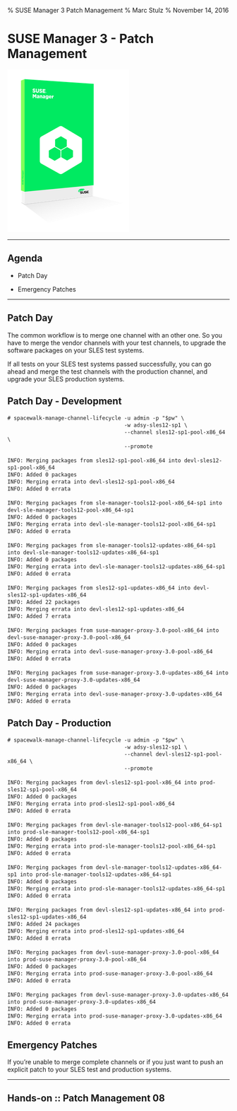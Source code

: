 % SUSE Manager 3 Patch Management
% Marc Stulz
% November 14, 2016

# SUSE Manager 3 - Patch Management

![](static/suma.png)

---

## Agenda

* Patch Day

* Emergency Patches

---

## Patch Day

The common workflow is to merge one channel with an other one. So you have to merge the vendor channels with your test channels, to upgrade the software packages on your SLES test systems. 

If all tests on your SLES test systems passed successfully, you can go ahead and merge the test channels with the production channel, and upgrade your SLES production systems.

## Patch Day - Development

```text
# spacewalk-manage-channel-lifecycle -u admin -p "$pw" \
                                     -w adsy-sles12-sp1 \
                                     --channel sles12-sp1-pool-x86_64 \
                                     --promote

INFO: Merging packages from sles12-sp1-pool-x86_64 into devl-sles12-sp1-pool-x86_64
INFO: Added 0 packages
INFO: Merging errata into devl-sles12-sp1-pool-x86_64
INFO: Added 0 errata

INFO: Merging packages from sle-manager-tools12-pool-x86_64-sp1 into devl-sle-manager-tools12-pool-x86_64-sp1
INFO: Added 0 packages
INFO: Merging errata into devl-sle-manager-tools12-pool-x86_64-sp1
INFO: Added 0 errata
 
INFO: Merging packages from sle-manager-tools12-updates-x86_64-sp1 into devl-sle-manager-tools12-updates-x86_64-sp1
INFO: Added 0 packages
INFO: Merging errata into devl-sle-manager-tools12-updates-x86_64-sp1
INFO: Added 0 errata
 
INFO: Merging packages from sles12-sp1-updates-x86_64 into devl-sles12-sp1-updates-x86_64
INFO: Added 22 packages
INFO: Merging errata into devl-sles12-sp1-updates-x86_64
INFO: Added 7 errata

INFO: Merging packages from suse-manager-proxy-3.0-pool-x86_64 into devl-suse-manager-proxy-3.0-pool-x86_64
INFO: Added 0 packages
INFO: Merging errata into devl-suse-manager-proxy-3.0-pool-x86_64
INFO: Added 0 errata

INFO: Merging packages from suse-manager-proxy-3.0-updates-x86_64 into devl-suse-manager-proxy-3.0-updates-x86_64
INFO: Added 0 packages
INFO: Merging errata into devl-suse-manager-proxy-3.0-updates-x86_64
INFO: Added 0 errata
```

## Patch Day - Production

```text
# spacewalk-manage-channel-lifecycle -u admin -p "$pw" \
                                     -w adsy-sles12-sp1 \
                                     --channel devl-sles12-sp1-pool-x86_64 \
                                     --promote

INFO: Merging packages from devl-sles12-sp1-pool-x86_64 into prod-sles12-sp1-pool-x86_64
INFO: Added 0 packages
INFO: Merging errata into prod-sles12-sp1-pool-x86_64
INFO: Added 0 errata

INFO: Merging packages from devl-sle-manager-tools12-pool-x86_64-sp1 into prod-sle-manager-tools12-pool-x86_64-sp1
INFO: Added 0 packages
INFO: Merging errata into prod-sle-manager-tools12-pool-x86_64-sp1
INFO: Added 0 errata

INFO: Merging packages from devl-sle-manager-tools12-updates-x86_64-sp1 into prod-sle-manager-tools12-updates-x86_64-sp1
INFO: Added 0 packages
INFO: Merging errata into prod-sle-manager-tools12-updates-x86_64-sp1
INFO: Added 0 errata

INFO: Merging packages from devl-sles12-sp1-updates-x86_64 into prod-sles12-sp1-updates-x86_64
INFO: Added 24 packages
INFO: Merging errata into prod-sles12-sp1-updates-x86_64
INFO: Added 8 errata

INFO: Merging packages from devl-suse-manager-proxy-3.0-pool-x86_64 into prod-suse-manager-proxy-3.0-pool-x86_64
INFO: Added 0 packages
INFO: Merging errata into prod-suse-manager-proxy-3.0-pool-x86_64
INFO: Added 0 errata

INFO: Merging packages from devl-suse-manager-proxy-3.0-updates-x86_64 into prod-suse-manager-proxy-3.0-updates-x86_64
INFO: Added 0 packages
INFO: Merging errata into prod-suse-manager-proxy-3.0-updates-x86_64
INFO: Added 0 errata
```

## Emergency Patches

If you’re unable to merge complete channels or if you just want to push an explicit patch to your SLES test and production systems.

---

## Hands-on :: Patch Management 08
